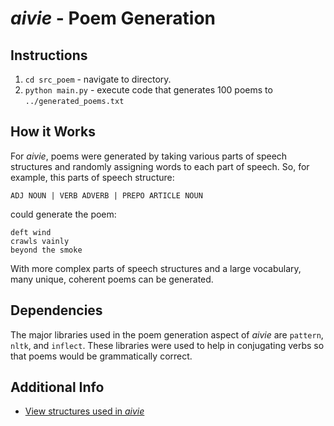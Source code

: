 # ***aivie*** - Poem Generation
## Instructions

1. `cd src_poem` - navigate to directory.
2. `python main.py` - execute code that generates 100 poems to `../generated_poems.txt`
## How it Works

For *aivie*, poems were generated by taking various parts of speech structures and randomly assigning words to each part of speech. So, for example, this parts of speech structure:

```
ADJ NOUN | VERB ADVERB | PREPO ARTICLE NOUN
```
could generate the poem:
```
deft wind
crawls vainly
beyond the smoke
```
With more complex parts of speech structures and a large vocabulary, many unique, coherent poems can be generated. 

## Dependencies
The major libraries used in the poem generation aspect of *aivie* are `pattern`, `nltk`, and `inflect`. These libraries were used to help in conjugating verbs so that poems would be grammatically correct. 

## Additional Info
* [View structures used in *aivie*](../data_lit/structure.json)



